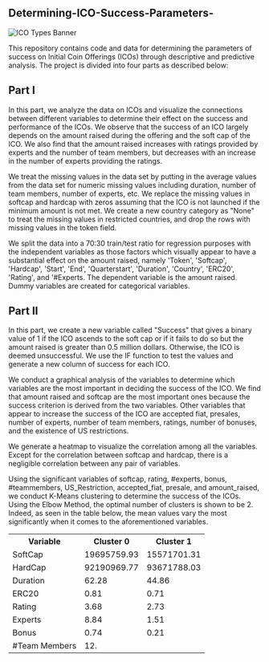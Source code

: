 ## Determining-ICO-Success-Parameters-

<head>

</head>
<body>
	<div class="banner">
		<img src="https://opengeekslab.com/wp-content/uploads/2021/10/Definition-of-an-ICO-and-Its-Types.png" alt="ICO Types Banner">
	</div>
</body>



This repository contains code and data for determining the parameters of success on Initial Coin Offerings (ICOs) through descriptive and predictive analysis. The project is divided into four parts as described below:

<h2>Part I </h2>
In this part, we analyze the data on ICOs and visualize the connections between different variables to determine their effect on the success and performance of the ICOs. We observe that the success of an ICO largely depends on the amount raised during the offering and the soft cap of the ICO. We also find that the amount raised increases with ratings provided by experts and the number of team members, but decreases with an increase in the number of experts providing the ratings.

We treat the missing values in the data set by putting in the average values from the data set for numeric missing values including duration, number of team members, number of experts, etc. We replace the missing values in softcap and hardcap with zeros assuming that the ICO is not launched if the minimum amount is not met. We create a new country category as "None" to treat the missing values in restricted countries, and drop the rows with missing values in the token field.

We split the data into a 70:30 train/test ratio for regression purposes with the independent variables as those factors which visually appear to have a substantial effect on the amount raised, namely 'Token', 'Softcap', 'Hardcap', 'Start', 'End', 'Quarterstart', 'Duration', 'Country', 'ERC20', 'Rating', and '#Experts. The dependent variable is the amount raised. Dummy variables are created for categorical variables.

<h2>Part II </h2>
In this part, we create a new variable called "Success" that gives a binary value of 1 if the ICO ascends to the soft cap or if it fails to do so but the amount raised is greater than 0.5 million dollars. Otherwise, the ICO is deemed unsuccessful. We use the IF function to test the values and generate a new column of success for each ICO.

We conduct a graphical analysis of the variables to determine which variables are the most important in deciding the success of the ICO. We find that amount raised and softcap are the most important ones because the success criterion is derived from the two variables. Other variables that appear to increase the success of the ICO are accepted fiat, presales, number of experts, number of team members, ratings, number of bonuses, and the existence of US restrictions.

We generate a heatmap to visualize the correlation among all the variables. Except for the correlation between softcap and hardcap, there is a negligible correlation between any pair of variables.

Using the significant variables of softcap, rating, #experts, bonus, #teammembers, US_Restriction, accepted_fiat, presale, and amount_raised, we conduct K-Means clustering to determine the success of the ICOs. Using the Elbow Method, the optimal number of clusters is shown to be 2. Indeed, as seen in the table below, the mean values vary the most significantly when it comes to the aforementioned variables.

<table>
  <tr>
    <th>Variable</th>
    <th>Cluster 0</th>
    <th>Cluster 1</th>
  </tr>
  <tr>
    <td>SoftCap</td>
    <td>19695759.93</td>
    <td>15571701.31</td>
  </tr>
  <tr>
    <td>HardCap</td>
    <td>92190969.77</td>
    <td>93671788.03</td>
  </tr>
  <tr>
    <td>Duration</td>
    <td>62.28</td>
    <td>44.86</td>
  </tr>
  <tr>
    <td>ERC20</td>
    <td>0.81</td>
    <td>0.71</td>
  </tr>
  <tr>
    <td>Rating</td>
    <td>3.68</td>
    <td>2.73</td>
  </tr>
  <tr>
    <td>Experts</td>
    <td>8.84</td>
    <td>1.51</td>
  </tr>
  <tr>
    <td>Bonus</td>
    <td>0.74</td>
    <td>0.21</td>
  </tr>
  <tr>
    <td>#Team Members</td>
    <td>12.</td>
    <td></td>
  </tr>
</table>
